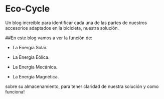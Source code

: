 # Eco-Cycle 
Un blog increíble para identificar cada una de las partes de nuestros accesorios adaptados en la bicicleta, nuestra solución. 

   ##En este blog vamos a ver la función de: 
  - La Energía Solar.
  
-   La Energía Eólica.

-   La Energía Mecánica.
  
-   La Energía Magnética.
  
  sobre su almacenamiento, para tener claridad de nuestra solución y como funciona! 
